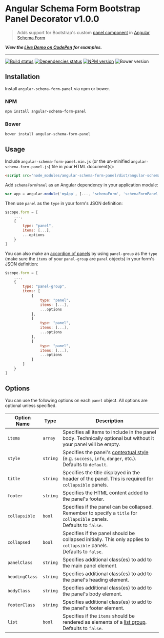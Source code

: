 # Angular Schema Form Bootstrap Panel Decorator v1.0.0

> Adds support for Bootstrap's custom [panel component](https://getbootstrap.com/docs/3.3/components/#panels) in [Angular Schema Form](https://github.com/json-schema-form/angular-schema-form)

***View the <a href="https://codepen.io/rthaut/full/xzReMB/">Live Demo on CodePen</a> for examples.***

* * *

[![Build status][travis-image]][travis-url] [![Dependencies status][david-image]][david-url] [![NPM version][npm-image]][npm-url] ![Bower version][bower-image]

## Installation

Install `angular-schema-form-panel` via npm or bower.

### NPM

```sh
npm install angular-schema-form-panel
```

### Bower

```sh
bower install angular-schema-form-panel
```

## Usage

Include `angular-schema-form-panel.min.js` (or the un-minified `angular-schema-form-panel.js`) file in your HTML document(s):

```html
<script src="node_modules/angular-schema-form-panel/dist/angular-schema-form-panel.min.js"></script>
```

Add `schemaFormPanel` as an Angular dependency in your application module:

```js
var app = angular.module('myApp', [..., 'schemaForm', 'schemaFormPanel']);
```

Then use `panel` as the `type` in your form's JSON definition:

```js
$scope.form = [
    ...,
    {
        type: "panel",
        items: [...],
        ...options
    }
]
```

You can also make an [accordion of panels](https://getbootstrap.com/docs/3.3/javascript/#collapse-example-accordion) by using `panel-group` as the `type` (make sure the `items` of your `panel-group` are `panel` objects) in your form's JSON definition:

```js
$scope.form = [
    ...,
    {
        type: "panel-group",
        items: [
            {
                type: "panel",
                items: [...],
                ...options
            },
            {
                type: "panel",
                items: [...],
                ...options
            },
            {
                type: "panel",
                items: [...],
                ...options
            }
        ]
    }
]
```

## Options

You can use the following options on each `panel` object. All options are optional unless specified.

| Option Name    | Type     | Description |
| -------------- | -------- | ----------- |
| `items`        | `array`  | Specifies all items to include in the panel body. Technically optional but without it your panel will be empty. |
| `style`        | `string` | Specifies the panel's [contextual style](https://getbootstrap.com/docs/3.3/components/#panels-alternatives) (e.g. `success`, `info`, `danger`, etc.). <br> Defaults to `default`. |
| `title`        | `string` | Specifies the title displayed in the header of the panel. This is required for `collapsible` panels. |
| `footer`       | `string` | Specifies the HTML content added to the panel's footer. |
| `collapsible`  | `bool`   | Specifies if the panel can be collapsed. Remember to specify a `title` for `collapsible` panels. <br> Defaults to `false`. |
| `collapsed`    | `bool`   | Specifies if the panel should be collapsed initially. This only applies to `collapsible` panels. <br> Defaults to `false`. |
| `panelClass`   | `string` | Specifies additional class(es) to add to the main panel element. |
| `headingClass` | `string` | Specifies additional class(es) to add to the panel's heading element. |
| `bodyClass`    | `string` | Specifies additional class(es) to add to the panel's body element. |
| `footerClass`  | `string` | Specifies additional class(es) to add to the panel's footer element. |
| `list`         | `bool`   | Specifies if the `items` should be rendered as elements of a [list group](https://getbootstrap.com/docs/3.3/components/#panels-list-group). <br> Defaults to `false`. |

[travis-url]: http://travis-ci.com/rthaut/angular-schema-form-panel
[travis-image]: https://travis-ci.com/rthaut/angular-schema-form-panel.svg?branch=master
[npm-url]: https://npmjs.org/package/angular-schema-form-panel
[npm-image]: https://badge.fury.io/js/angular-schema-form-panel.svg
[bower-image]: https://badge.fury.io/bo/angular-schema-form-panel.svg
[david-url]: https://david-dm.org/rthaut/angular-schema-form-panel
[david-image]: https://david-dm.org/rthaut/angular-schema-form-panel/dev-status.svg
